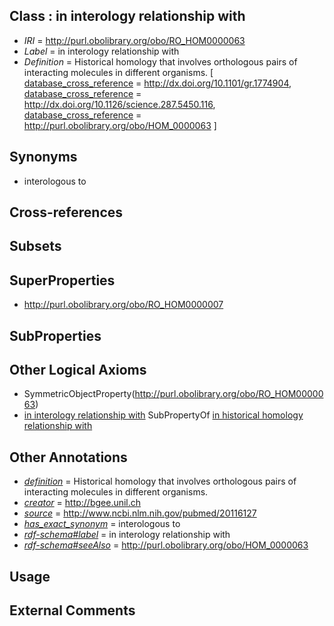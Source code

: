 
## Class : in interology relationship with

 * *IRI* = http://purl.obolibrary.org/obo/RO_HOM0000063
 * *Label* = in interology relationship with
 * *Definition* = Historical homology that involves orthologous pairs of interacting molecules in different organisms. [ [database_cross_reference](../../ef/oboInOwl#hasDbXref.md) = http://dx.doi.org/10.1101/gr.1774904, [database_cross_reference](../../ef/oboInOwl#hasDbXref.md) = http://dx.doi.org/10.1126/science.287.5450.116, [database_cross_reference](../../ef/oboInOwl#hasDbXref.md) = http://purl.obolibrary.org/obo/HOM_0000063 ]

## Synonyms

 * interologous to

## Cross-references


## Subsets


## SuperProperties

 * <http://purl.obolibrary.org/obo/RO_HOM0000007>

## SubProperties


## Other Logical Axioms

 * SymmetricObjectProperty(<http://purl.obolibrary.org/obo/RO_HOM0000063>)
 * [in interology relationship with](../../RO/63/RO_HOM0000063.md) SubPropertyOf [in historical homology relationship with](../../RO/07/RO_HOM0000007.md)

## Other Annotations

 * *[definition](../../IAO/15/IAO_0000115.md)* = Historical homology that involves orthologous pairs of interacting molecules in different organisms.
 * *[creator](../../or/creator.md)* = http://bgee.unil.ch
 * *[source](../../ce/source.md)* = http://www.ncbi.nlm.nih.gov/pubmed/20116127
 * *[has_exact_synonym](../../ym/oboInOwl#hasExactSynonym.md)* = interologous to
 * *[rdf-schema#label](../../el/rdf-schema#label.md)* = in interology relationship with
 * *[rdf-schema#seeAlso](../../so/rdf-schema#seeAlso.md)* = http://purl.obolibrary.org/obo/HOM_0000063

## Usage


## External Comments

